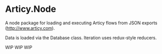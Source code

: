 # Articy.Node

A node package for loading and executing Articy flows from JSON exports (http://www.articy.com).

Data is loaded via the Database class. Iteration uses redux-style reducers.

WIP WIP WIP